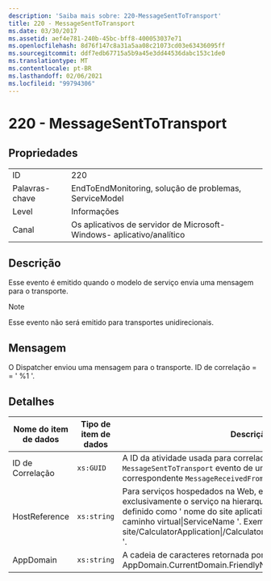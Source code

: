 ```yaml
---
description: 'Saiba mais sobre: 220-MessageSentToTransport'
title: 220 - MessageSentToTransport
ms.date: 03/30/2017
ms.assetid: aef4e781-240b-45bc-bff8-400053037e71
ms.openlocfilehash: 8d76f147c8a31a5aa08c21073cd03e63436095ff
ms.sourcegitcommit: ddf7edb67715a5b9a45e3dd44536dabc153c1de0
ms.translationtype: MT
ms.contentlocale: pt-BR
ms.lasthandoff: 02/06/2021
ms.locfileid: "99794306"
---
```

# <a name="220---messagesenttotransport"></a>220 - MessageSentToTransport

## <a name="properties"></a>Propriedades  
  
|||  
|-|-|  
|ID|220|  
|Palavras-chave|EndToEndMonitoring, solução de problemas, ServiceModel|  
|Level|Informações|  
|Canal|Os aplicativos de servidor de Microsoft-Windows- aplicativo/analítico|  
  
## <a name="description"></a>Descrição  

 Esse evento é emitido quando o modelo de serviço envia uma mensagem para o transporte.  
  
> [!NOTE]
> Esse evento não será emitido para transportes unidirecionais.  
  
## <a name="message"></a>Mensagem  

 O Dispatcher enviou uma mensagem para o transporte. ID de correlação = = ' %1 '.  
  
## <a name="details"></a>Detalhes  
  
|Nome do item de dados|Tipo de item de dados|Descrição|  
|--------------------|--------------------|-----------------|  
|ID de Correlação|`xs:GUID`|A ID da atividade usada para correlacionar um `MessageSentToTransport` evento de um serviço ou cliente ao seu correspondente `MessageReceivedFromTransport` no outro final.|  
|HostReference|`xs:string`|Para serviços hospedados na Web, esse campo identifica exclusivamente o serviço na hierarquia da Web. Seu formato é definido como ' nome do site aplicativo caminho virtual&#124;serviço caminho virtual&#124;ServiceName '. Exemplo: ' Default Web site/CalculatorApplication&#124;/CalculatorService.svc&#124;CalculatorService '.|  
|AppDomain|`xs:string`|A cadeia de caracteres retornada por AppDomain.CurrentDomain.FriendlyName.|
